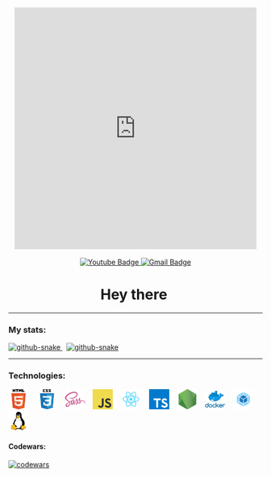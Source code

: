 <div id="header" align="center">
<!--   <img style="margin-bottom: 20px;" src="https://giphy.com/gifs/fomoduck-duck-fomo-forever-squad-HzPtbOKyBoBFsK4hyc" width="100" alt=""/> -->
  <iframe src="https://giphy.com/embed/HzPtbOKyBoBFsK4hyc" width="480" height="480" frameBorder="0" class="giphy-embed" allowFullScreen></iframe><p><a href="https://giphy.com/gifs/fomoduck-duck-fomo-forever-squad-HzPtbOKyBoBFsK4hyc"></a></p>
  <div style="margin-bottom: 20px;" id="badges" align="center">
    <a href="https://t.me/saakhaaya">
      <img src="https://img.shields.io/badge/Telegram-30A3E6?style=for-the-badge&logo=telegram&logoColor=white" alt="Youtube Badge"/>
    </a>
    <a href="mailto:saakhaaya1234@gmail.com">
    <img src="https://img.shields.io/badge/-Gmail-red?style=flat&logo=Gmail&logoColor=white" alt="Gmail Badge">
    </a>
  </div>
  <h1>  
    Hey there
    <img src="https://media.giphy.com/media/hvRJCLFzcasrR4ia7z/giphy.gif" width="30px" alt=""/>
  </h1>
</div>

---



### My stats:

<p align="justify">
  <a href="https://github.com/ppweraq/ppweraq/">
    <picture height="150">
      <source media="(prefers-color-scheme: dark)" srcset="https://github-readme-stats.vercel.app/api?username=ppweraq&count_private=true&show_icons=true&custom_title=Github%20Status&theme=dark&border_color=000000&border_radius=10" />
      <source media="(prefers-color-scheme: light)" srcset="https://github-readme-stats.vercel.app/api?username=ppweraq&count_private=true&show_icons=true&custom_title=Github%20Status&border_radius=10" />
      <img alt="github-snake" src="https://github-readme-stats.vercel.app/api?username=ppweraq&count_private=true&show_icons=true&custom_title=Github%20Status&border_radius=10" />
    </picture>
  </a>
&nbsp;
   <a href="https://github.com/ppweraq/ppweraq/">
    <picture height="150">
      <source media="(prefers-color-scheme: dark)" srcset="https://github-readme-stats.vercel.app/api/top-langs/?username=ppweraq&layout=compact&langs_count=6&theme=dark&border_color=000000&border_radius=10" />
      <source media="(prefers-color-scheme: light)" srcset="https://github-readme-stats.vercel.app/api/top-langs/?username=ppweraq&layout=compact&langs_count=6&border_radius=10" />
      <img alt="github-snake" src="https://github-readme-stats.vercel.app/api/top-langs/?username=ppweraq&layout=compact&langs_count=6&border_radius=10" />
    </picture>
  </a>  
</p>

---

### Technologies:
<div>
  <img height="40" src="https://raw.githubusercontent.com/github/explore/80688e429a7d4ef2fca1e82350fe8e3517d3494d/topics/html/html.png" alt="">&nbsp;&nbsp;&nbsp;
  <img height="40" src="https://raw.githubusercontent.com/github/explore/80688e429a7d4ef2fca1e82350fe8e3517d3494d/topics/css/css.png" alt="">&nbsp;&nbsp;&nbsp;
  <img height="40" src="https://raw.githubusercontent.com/github/explore/80688e429a7d4ef2fca1e82350fe8e3517d3494d/topics/sass/sass.png" alt="">&nbsp;&nbsp;&nbsp;
  <!-- <img height="40" src="https://raw.githubusercontent.com/github/explore/80688e429a7d4ef2fca1e82350fe8e3517d3494d/topics/bootstrap/bootstrap.png" alt="">&nbsp;&nbsp;&nbsp; -->
  <!-- <img height="40" src="https://raw.githubusercontent.com/github/explore/80688e429a7d4ef2fca1e82350fe8e3517d3494d/topics/tailwind/tailwind.png" alt="">&nbsp;&nbsp;&nbsp; -->
  <img height="40" src="https://raw.githubusercontent.com/github/explore/80688e429a7d4ef2fca1e82350fe8e3517d3494d/topics/javascript/javascript.png" alt="">&nbsp;&nbsp;&nbsp;
  <img height="40" src="https://raw.githubusercontent.com/github/explore/80688e429a7d4ef2fca1e82350fe8e3517d3494d/topics/react/react.png" alt="">&nbsp;&nbsp;&nbsp;
  <!-- <img height="40" src="https://raw.githubusercontent.com/github/explore/80688e429a7d4ef2fca1e82350fe8e3517d3494d/topics/redux/redux.png" alt="">&nbsp;&nbsp;&nbsp; -->
  <img height="40" src="https://raw.githubusercontent.com/github/explore/80688e429a7d4ef2fca1e82350fe8e3517d3494d/topics/typescript/typescript.png" alt="">&nbsp;&nbsp;&nbsp;
  <img height="40" src="https://raw.githubusercontent.com/github/explore/80688e429a7d4ef2fca1e82350fe8e3517d3494d/topics/nodejs/nodejs.png" alt="">&nbsp;&nbsp;&nbsp;
  <img height="40" src="https://raw.githubusercontent.com/github/explore/80688e429a7d4ef2fca1e82350fe8e3517d3494d/topics/docker/docker.png" alt="">&nbsp;&nbsp;&nbsp;
  <img height="40" src="https://raw.githubusercontent.com/github/explore/80688e429a7d4ef2fca1e82350fe8e3517d3494d/topics/webpack/webpack.png" alt="">&nbsp;&nbsp;&nbsp;
  <img height="40" src="https://raw.githubusercontent.com/github/explore/80688e429a7d4ef2fca1e82350fe8e3517d3494d/topics/linux/linux.png" alt="">&nbsp;&nbsp;&nbsp;

</div>

#### Codewars:
[![codewars](https://www.codewars.com/users/pppweraq/badges/large)](https://www.codewars.com/users/pppweraq)  

<!--
**ppweraq/ppweraq** is a ✨ _special_ ✨ repository because its `README.md` (this file) appears on your GitHub profile.

Here are some ideas to get you started:

- 🔭 I’m currently working on ...
- 🌱 I’m currently learning ...
- 👯 I’m looking to collaborate on ...
- 🤔 I’m looking for help with ...
- 💬 Ask me about ...
- 📫 How to reach me: ...
- 😄 Pronouns: ...
- ⚡ Fun fact: ...
-->
